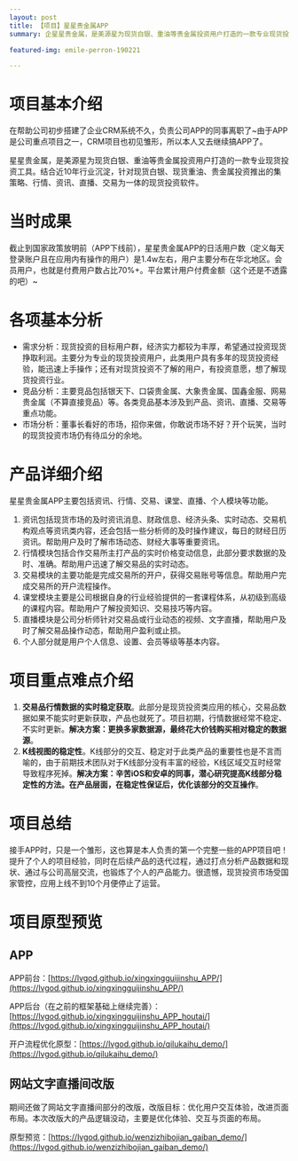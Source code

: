 ```yaml
---
layout: post
title: 【项目】星星贵金属APP
summary: 企星星贵金属，是美源星为现货白银、重油等贵金属投资用户打造的一款专业现货投资工具。结合近10年行业沉淀，针对现货白银、现货重油、贵金属投资推出的集策略、行情、资讯、直播、交易为一体的现货投资软件。。

featured-img: emile-perron-190221

---
```


# 项目基本介绍 #

在帮助公司初步搭建了企业CRM系统不久，负责公司APP的同事离职了~由于APP是公司重点项目之一，CRM项目也初见雏形，所以本人又去继续搞APP了。

星星贵金属，是美源星为现货白银、重油等贵金属投资用户打造的一款专业现货投资工具。结合近10年行业沉淀，针对现货白银、现货重油、贵金属投资推出的集策略、行情、资讯、直播、交易为一体的现货投资软件。

# 当时成果 #

截止到国家政策放明前（APP下线前），星星贵金属APP的日活用户数（定义每天登录账户且在应用内有操作的用户）是1.4w左右，用户主要分布在华北地区。会员用户，也就是付费用户数占比70%+。平台累计用户付费金额（这个还是不透露的吧）~


# 各项基本分析 #

- 需求分析：现货投资的目标用户群，经济实力都较为丰厚，希望通过投资现货挣取利润。主要分为专业的现货投资用户，此类用户具有多年的现货投资经验，能迅速上手操作；还有对现货投资不了解的用户，有投资意愿，想了解现货投资行业。
- 竞品分析：主要竞品包括银天下、口袋贵金属、大象贵金属、国鑫金服、网易贵金属（不算直接竞品）等。各类竞品基本涉及到产品、资讯、直播、交易等重点功能。
- 市场分析：董事长看好的市场，招你来做，你敢说市场不好？开个玩笑，当时的现货投资市场仍有待瓜分的余地。

# 产品详细介绍 #

星星贵金属APP主要包括资讯、行情、交易、课堂、直播、个人模块等功能。

1. 资讯包括现货市场的及时资讯消息、财政信息、经济头条、实时动态、交易机构观点等资讯类内容，还会包括一些分析师的及时操作建议，每日的财经日历资讯。帮助用户及时了解市场动态、财经大事等重要资讯。
2. 行情模块包括合作交易所主打产品的实时价格变动信息，此部分要求数据的及时、准确。帮助用户迅速了解交易品的实时动态。
3. 交易模块的主要功能是完成交易所的开户，获得交易账号等信息。帮助用户完成交易所的开户流程操作。
4. 课堂模块主要是公司根据自身的行业经验提供的一套课程体系，从初级到高级的课程内容。帮助用户了解投资知识、交易技巧等内容。
5. 直播模块是公司分析师针对交易品或行业动态的视频、文字直播，帮助用户及时了解交易品操作动态，帮助用户盈利或止损。
6. 个人部分就是用户个人信息、设置、会员等级等基本内容。

# 项目重点难点介绍 #

1. **交易品行情数据的实时稳定获取**。此部分是现货投资类应用的核心，交易品数据如果不能实时更新获取，产品也就死了。项目初期，行情数据经常不稳定、不实时更新。**解决方案：更换多家数据源，最终花大价钱购买相对稳定的数据源**。
1. **K线视图的稳定性**。K线部分的交互、稳定对于此类产品的重要性也是不言而喻的，由于前期技术团队对于K线部分没有丰富的经验，K线区域交互时经常导致程序死掉。**解决方案：辛苦iOS和安卓的同事，潜心研究提高K线部分稳定性的方法。在产品层面，在稳定性保证后，优化该部分的交互操作**。

# 项目总结 #

接手APP时，只是一个雏形，这也算是本人负责的第一个完整一些的APP项目吧！提升了个人的项目经验，同时在后续产品的迭代过程，通过打点分析产品数据和现状、通过与公司高层交流，也锻炼了个人的产品能力。很遗憾，现货投资市场受国家管控，应用上线不到10个月便停止了运营。

# 项目原型预览 #

## APP ##

APP前台：[https://lvgod.github.io/xingxingguijinshu_APP/](https://lvgod.github.io/xingxingguijinshu_APP/)

APP后台（在之前的框架基础上继续完善）：[https://lvgod.github.io/xingxingguijinshu_APP_houtai/](https://lvgod.github.io/xingxingguijinshu_APP_houtai/)

开户流程优化原型：[https://lvgod.github.io/qilukaihu_demo/](https://lvgod.github.io/qilukaihu_demo/)


## 网站文字直播间改版 ##

期间还做了网站文字直播间部分的改版，改版目标：优化用户交互体验，改进页面布局。本次改版大的产品逻辑没动，主要是优化体验、交互与页面的布局。

原型预览：[https://lvgod.github.io/wenzizhibojian_gaiban_demo/](https://lvgod.github.io/wenzizhibojian_gaiban_demo/)






